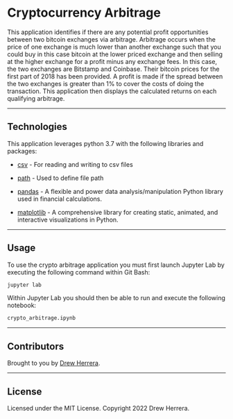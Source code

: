 # Cryptocurrency Arbitrage
This application identifies if there are any potential profit opportunities between two bitcoin exchanges via arbitrage. Arbitrage occurs when the price of one exchange is much lower than
another exchange such that you could buy in this case bitcoin at the lower priced exchange and then selling at the higher exchange for a profit minus any exchange fees. 
In this case, the two exchanges are Bitstamp and Coinbase. Their bitcoin prices for the first part of 2018 has been provided.  A profit is made if the spread between the two exchanges
is greater than 1% to cover the costs of doing the transaction.  This application then displays the calculated returns on each qualifying arbitrage.

---

## Technologies

This application leverages python 3.7 with the following libraries and packages:

* [csv](https://docs.python.org/3/library/csv.html) - For reading and writing to csv files

* [path](https://docs.python.org/3/library/pathlib.html) - Used to define file path

* [pandas](https://github.com/pandas-dev/pandas) - A flexible and power data analysis/manipulation Python library used in financial calculations.

* [matplotlib](https://matplotlib.org) - A comprehensive library for creating static, animated, and interactive visualizations in Python.

---

## Usage

To use the crypto arbitrage application you must first launch Jupyter Lab by executing the following command within Git Bash:

```python
jupyter lab
```

Within Jupyter Lab you should then be able to run and execute the following notebook:

``` python
crypto_arbitrage.ipynb
```

---

## Contributors

Brought to you by [Drew Herrera](https://www.linkedin.com/in/andrewjherrera).

---

## License

Licensed under the MIT License. Copyright 2022 Drew Herrera.
